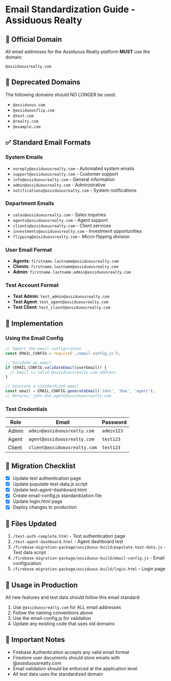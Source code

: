 # Email Standardization Guide - Assiduous Realty

## 📧 Official Domain
All email addresses for the Assiduous Realty platform **MUST** use the domain:
```
@assiduousrealty.com
```

## 🚫 Deprecated Domains
The following domains should NO LONGER be used:
- `@assiduous.com`
- `@assiduousflip.com` 
- `@test.com`
- `@realty.com`
- `@example.com`

## ✅ Standard Email Formats

### System Emails
- `noreply@assiduousrealty.com` - Automated system emails
- `support@assiduousrealty.com` - Customer support
- `info@assiduousrealty.com` - General information
- `admin@assiduousrealty.com` - Administrative
- `notifications@assiduousrealty.com` - System notifications

### Department Emails
- `sales@assiduousrealty.com` - Sales inquiries
- `agents@assiduousrealty.com` - Agent support
- `clients@assiduousrealty.com` - Client services
- `investments@assiduousrealty.com` - Investment opportunities
- `flipping@assiduousrealty.com` - Micro-flipping division

### User Email Format
- **Agents**: `firstname.lastname@assiduousrealty.com`
- **Clients**: `firstname.lastname@assiduousrealty.com`
- **Admin**: `firstname.lastname.admin@assiduousrealty.com`

### Test Account Format
- **Test Admin**: `test_admin@assiduousrealty.com`
- **Test Agent**: `test_agent@assiduousrealty.com`
- **Test Client**: `test_client@assiduousrealty.com`

## 📝 Implementation

### Using the Email Config
```javascript
// Import the email configuration
const EMAIL_CONFIG = require('./email-config.js');

// Validate an email
if (EMAIL_CONFIG.validateEmail(userEmail)) {
  // Email is valid @assiduousrealty.com address
}

// Generate a standardized email
const email = EMAIL_CONFIG.generateEmail('John', 'Doe', 'agent');
// Returns: john.doe.agent@assiduousrealty.com
```

### Test Credentials

| Role | Email | Password |
|------|-------|----------|
| Admin | `admin@assiduousrealty.com` | `admin123` |
| Agent | `agent@assiduousrealty.com` | `test123` |
| Client | `client@assiduousrealty.com` | `test123` |

## 🔄 Migration Checklist

- [x] Update test authentication page
- [x] Update populate-test-data.js script
- [x] Update test-agent-dashboard.html
- [x] Create email-config.js standardization file
- [x] Update login.html page
- [x] Deploy changes to production

## 📍 Files Updated

1. `/test-auth-complete.html` - Test authentication page
2. `/test-agent-dashboard.html` - Agent dashboard test
3. `/firebase-migration-package/assiduous-build/populate-test-data.js` - Test data script
4. `/firebase-migration-package/assiduous-build/email-config.js` - Email configuration
5. `/firebase-migration-package/assiduous-build/login.html` - Login page

## 🚀 Usage in Production

All new features and test data should follow this email standard:
1. Use `@assiduousrealty.com` for ALL email addresses
2. Follow the naming conventions above
3. Use the email-config.js for validation
4. Update any existing code that uses old domains

## 📌 Important Notes

- Firebase Authentication accepts any valid email format
- Firestore user documents should store emails with @assiduousrealty.com
- Email validation should be enforced at the application level
- All test data uses the standardized domain